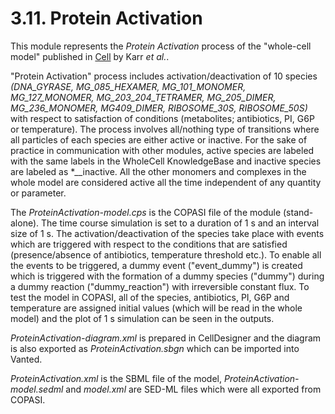 # 3.11. Protein Activation

This module represents the *Protein Activation* process of the "whole-cell model" published in [Cell](http://www.ncbi.nlm.nih.gov/pubmed/22817898) by Karr *et al.*.

"Protein Activation" process includes activation/deactivation of 10 species *(DNA_GYRASE, MG_085_HEXAMER, MG_101_MONOMER, MG_127_MONOMER, MG_203_204_TETRAMER, MG_205_DIMER, MG_236_MONOMER, MG409_DIMER, RIBOSOME_30S, RIBOSOME_50S)* with respect to satisfaction of conditions (metabolites; antibiotics, PI, G6P or temperature). The process involves all/nothing type of transitions where all particles of each species are either active or inactive. For the sake of practice in communication with other modules, active species are labeled with the same labels in the WholeCell KnowledgeBase and inactive species are labeled as *__inactive. All the other monomers and complexes in the whole model are considered active all the time independent of any quantity or parameter.

The *ProteinActivation-model.cps* is the COPASI file of the module (stand-alone). The time course simulation is set to a duration of 1 s and an interval size of 1 s. The activation/deactivation of the species take place with events which are triggered with respect to the conditions that are satisfied (presence/absence of antibiotics, temperature threshold etc.). To enable all the events to be triggered, a dummy event ("event_dummy") is created which is triggered with the formation of a dummy species ("dummy") during a dummy reaction ("dummy_reaction") with irreversible constant flux. To test the model in COPASI, all of the species, antibiotics, PI, G6P and temperature are assigned initial values (which will be read in the whole model) and the plot of 1 s simulation can be seen in the outputs.

*ProteinActivation-diagram.xml* is prepared in CellDesigner and the diagram is also exported as *ProteinActivation.sbgn* which can be imported into Vanted.

*ProteinActivation.xml* is the SBML file of the model, *ProteinActivation-model.sedml* and *model.xml* are SED-ML files which were all exported from COPASI.